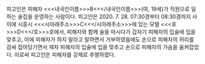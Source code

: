 피고인은 피해자 <<<내국인이름>>>B<<</내국인이름>>>(여, 19세)가 직원으로 일하는 술집을 운영하는 사람이다.
피고인은 2020. 7. 28. 07:30경부터 08:30경까지 사이에 시흥시 <<<시아래주소>>>C<<</시아래주소>>>에 있는 모텔 <<<호>>>D<<</호>>>호에서, 피해자와 함께 술을 마시다가 갑자기 피해자의 입술에 입을 맞추고, 이에 피해자가 하지 말라고 말하면서 거부하였음에도 손으로 피해자의 허리를 감싸 잡아당기면서 재차 피해자의 입술에 입을 맞추고 손으로 피해자의 가슴을 움켜잡았다.
이로써 피고인은 피해자를 강제로 추행하였다.